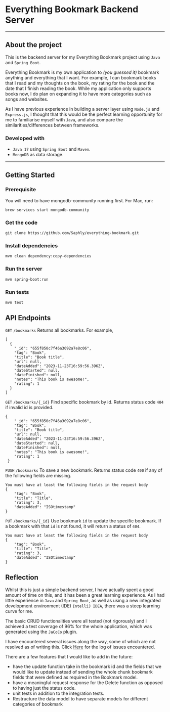 # Everything Bookmark Backend Server

---

## About the project

This is the backend server for my Everything Bookmark project using `Java` and `Spring Boot`.

Everything Bookmark is my own application to *(you guessed it)* bookmark anything and everything 
that I want. For example, I can bookmark books that I read and my thoughts on the book, 
my rating for the book and the date that I finish reading the book. While my application 
only supports books now, I do plan on expanding it to have more categories such as songs and websites.

As I have previous experience in building a server layer using `Node.js` and `Express.js`, I thought 
that this would be the perfect learning opportunity for me to familiarise myself with `Java`, 
and also compare the similarities/differences between frameworks.

### Developed with 

- `Java 17` using `Spring Boot` and `Maven`.
- `MongoDB` as data storage.

---

## Getting Started

### Prerequisite

You will need to have mongodb-community running first. For Mac, run:
```
brew services start mongodb-community
```

### Get the code

```
git clone https://github.com/Saphly/everything-bookmark.git
```

### Install dependencies 
```
mvn clean dependency:copy-dependencies
```

### Run the server
```
mvn spring-boot:run
```

### Run tests
```
mvn test
```

## API Endpoints

`GET` `/bookmarks`
Returns all bookmarks. For example,
```
[
  {
    "_id": "655f850c7f46a3092a7e8c06",
    "tag": "Book",
    "title": "Book title",
    "url": null,
    "dateAdded": "2023-11-23T16:59:56.396Z",
    "dateStarted": null,
    "dateFinished": null,
    "notes": "This book is awesome!",
    "rating": 1
  }
]
```

`GET` `/bookmarks/{_id}` Find specific bookmark by id. Returns status code `404` if invalid id is provided. 
```
{
    "_id": "655f850c7f46a3092a7e8c06",
    "tag": "Book",
    "title": "Book title",
    "url": null,
    "dateAdded": "2023-11-23T16:59:56.396Z",
    "dateStarted": null,
    "dateFinished": null,
    "notes": "This book is awesome!",
    "rating": 1
 }
```
`PUSH` `/bookmarks` To save a new bookmark. Returns status code `400` if any of the following fields are missing. 
```
You must have at least the following fields in the request body
{
    "tag": "Book",
    "title": "Title",
    "rating": 3,
    "dateAdded": "ISOtimestamp"
}
```

`PUT` `/bookmarks/{_id}` Use bookmark `id` to update the specific bookmark. If a bookmark with that `id`
is not found, it will return a status of `404`.
```
You must have at least the following fields in the request body
{
    "tag": "Book",
    "title": "Title",
    "rating": 3,
    "dateAdded": "ISOtimestamp"
}
```


## Reflection 

Whilst this is just a simple backend server, I have actually spent a good amount of time on this,
and it has been a great learning experience. As I had little experience in `Java` and `Spring Boot`, as well as 
using a new integrated development environment (IDE) `IntelliJ IDEA`, there was a steep learning curve for me.

The basic CRUD functionalities were all tested (not rigorously) and I achieved a test coverage of 96% for the whole application, which
was generated using the `JaCoCo` plugin. 

I have encountered several issues along the way, some of which are not resolved as of writing this. Click [Here](IssuesLog.md) 
for the log of issues encountered.

There are a few features that I would like to add in the future:
- have the update function take in the bookmark id and the fields that we would like to update instead of sending the 
whole chunk bookmark fields that were defined as required in the Bookmark model.
- have a meaningful request response for the Delete function as opposed to having just the status code.
- unit tests in addition to the integration tests.
- Restructure the data model to have separate models for different categories of bookmark 



